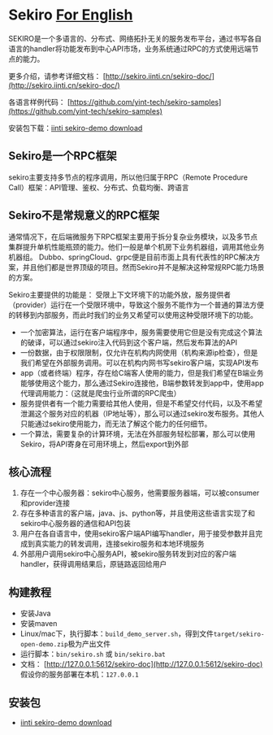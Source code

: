 # Sekiro [For English](./README-EN.md)
SEKIRO是一个多语言的、分布式、网络拓扑无关的服务发布平台，通过书写各自语言的handler将功能发布到中心API市场，业务系统通过RPC的方式使用远端节点的能力。

更多介绍，请参考详细文档： [http://sekiro.iinti.cn/sekiro-doc/](http://sekiro.iinti.cn/sekiro-doc/)

各语言样例代码： [https://github.com/yint-tech/sekiro-samples](https://github.com/yint-tech/sekiro-samples)

安装包下载：[iinti sekiro-demo download](https://oss.iinti.cn/sekiro/sekiro-demo)

## Sekiro是一个RPC框架
sekiro主要支持多节点的程序调用，所以他归属于RPC（Remote Procedure Call）框架：API管理、鉴权、分布式、负载均衡、跨语言

## Sekiro不是常规意义的RPC框架
通常情况下，在后端微服务下RPC框架主要用于拆分复杂业务模块，以及多节点集群提升单机性能瓶颈的能力。他们一般是单个机房下业务机器组，调用其他业务机器组。
Dubbo、springCloud、grpc便是目前市面上具有代表性的RPC解决方案，并且他们都是世界顶级的项目。然而Sekiro并不是解决这种常规RPC能力场景的方案。

Sekiro主要提供的功能是： 受限上下文环境下的功能外放，服务提供者（provider）运行在一个受限环境中，导致这个服务不能作为一个普通的算法方便的转移到内部服务，而此时我们的业务又希望可以使用这种受限环境下的功能。

* 一个加密算法，运行在客户端程序中，服务需要使用它但是没有完成这个算法的破译，可以通过sekiro注入代码到这个客户端，然后发布算法的API
* 一份数据，由于权限限制，仅允许在机构内网使用（机构来源ip检查），但是我们希望在外部服务调用。可以在机构内网书写sekiro客户端，实现API发布
* app（或者终端）程序，存在给C端客人使用的能力，但是我们希望在B端业务能够使用这个能力，那么通过Sekiro连接他，B端参数转发到app中，使用app代理调用能力：（这就是爬虫行业所谓的RPC爬虫）
* 服务提供者有一个能力需要给其他人使用，但是不希望交付代码，以及不希望泄漏这个服务对应的机器（IP地址等），那么可以通过sekiro发布服务。其他人只能通过sekiro使用能力，而无法了解这个能力的任何细节。
* 一个算法，需要复杂的计算环境，无法在外部服务轻松部署，那么可以使用Sekiro，将API寄身在可用环境上，然后export到外部

## 核心流程
1. 存在一个中心服务器：sekiro中心服务，他需要服务器端，可以被consumer和provider连接
2. 存在多种语言的客户端，java、js、python等，并且使用这些语言实现了和sekiro中心服务器的通信和API包装
3. 用户在各自语言中，使用sekiro客户端API编写handler，用于接受参数并且完成到真实能力的转发调用，连接sekiro服务和本地环境服务
4. 外部用户调用sekiro中心服务API，被sekiro服务转发到对应的客户端handler，获得调用结果后，原链路返回给用户


## 构建教程

- 安装Java
- 安装maven
- Linux/mac下，执行脚本：``build_demo_server.sh``，得到文件``target/sekiro-open-demo.zip``极为产出文件
- 运行脚本：``bin/sekiro.sh`` 或 ``bin/sekiro.bat``
- 文档： [http://127.0.0.1:5612/sekiro-doc](http://127.0.0.1:5612/sekiro-doc) 假设你的服务部署在本机：``127.0.0.1``

## 安装包

- [iinti sekiro-demo download]([sekiro-demo](https://oss.iinti.cn/sekiro/sekiro-demo)https://oss.iinti.cn/sekiro/sekiro-demo)



